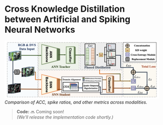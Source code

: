 # Cross Knowledge Distillation between Artificial and Spiking Neural Networks

![Performance Radar Chart](main.png)  
*Comparison of ACC, spike ratios, and other metrics across modalities.*

> ​**Code:** 🔜 Coming soon!  
> *(We'll release the implementation code shortly.)*
